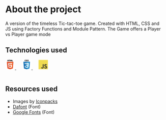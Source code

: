 # About the project

A version of the timeless Tic-tac-toe game. Created with HTML, CSS and JS using Factory Functions and Module Pattern. The Game offers a Player vs Player game mode

## Technologies used

<a href="https://www.w3.org/html/" target="_blank" rel="noreferrer"> <img src="https://raw.githubusercontent.com/devicons/devicon/master/icons/html5/html5-original-wordmark.svg" alt="html5" width="30" height="30"/> </a>  &emsp; <a href="https://www.w3schools.com/css/" target="_blank" rel="noreferrer"> <img src="https://raw.githubusercontent.com/devicons/devicon/master/icons/css3/css3-original-wordmark.svg" alt="css3" width="30" height="30"/> </a> &emsp; <a href="https://developer.mozilla.org/en-US/docs/Web/JavaScript" target="_blank" rel="noreferrer"> <img src="https://raw.githubusercontent.com/devicons/devicon/master/icons/javascript/javascript-original.svg" alt="javascript" width="30" height="30"/> </a>
<br/><br/>

## Resources used
- Images by <a href='https://iconpacks.net/?utm_source=link-attribution&utm_content=12387'>Iconpacks</a>
- [Dafont](https://www.dafont.com/bodo-amat.font) (Font)
- [Google Fonts](https://fonts.googleapis.com/css2?family=Pacifico&display=swap) (Font)
